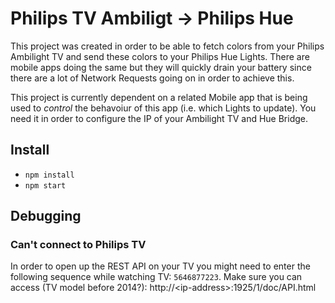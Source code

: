 # Philips TV Ambiligt -> Philips Hue

This project was created in order to be able to fetch colors from your Philips Ambilight TV and send these colors to your Philips Hue Lights. There are mobile apps doing the same but they will quickly drain your battery since there are a lot of Network Requests going on in order to achieve this.

This project is currently dependent on a related Mobile app that is being used to _control_ the behavoiur of this app (i.e. which Lights to update). You need it in order to configure the IP of your Ambilight TV and Hue Bridge.


## Install

* `npm install`
* `npm start`


## Debugging

### Can't connect to Philips TV

In order to open up the REST API on your TV you might need to enter the following sequence while watching TV:
`5646877223`.
Make sure you can access (TV model before 2014?):
http://\<ip-address\>:1925/1/doc/API.html
